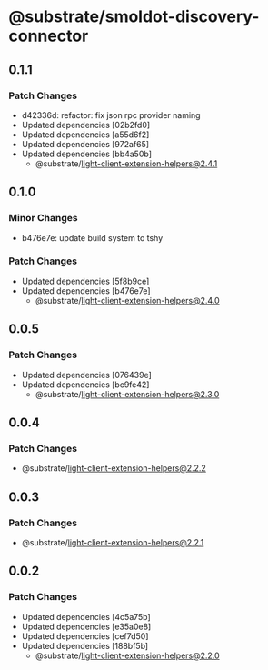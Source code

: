 # @substrate/smoldot-discovery-connector

## 0.1.1

### Patch Changes

- d42336d: refactor: fix json rpc provider naming
- Updated dependencies [02b2fd0]
- Updated dependencies [a55d6f2]
- Updated dependencies [972af65]
- Updated dependencies [bb4a50b]
  - @substrate/light-client-extension-helpers@2.4.1

## 0.1.0

### Minor Changes

- b476e7e: update build system to tshy

### Patch Changes

- Updated dependencies [5f8b9ce]
- Updated dependencies [b476e7e]
  - @substrate/light-client-extension-helpers@2.4.0

## 0.0.5

### Patch Changes

- Updated dependencies [076439e]
- Updated dependencies [bc9fe42]
  - @substrate/light-client-extension-helpers@2.3.0

## 0.0.4

### Patch Changes

- @substrate/light-client-extension-helpers@2.2.2

## 0.0.3

### Patch Changes

- @substrate/light-client-extension-helpers@2.2.1

## 0.0.2

### Patch Changes

- Updated dependencies [4c5a75b]
- Updated dependencies [e35a0e8]
- Updated dependencies [cef7d50]
- Updated dependencies [188bf5b]
  - @substrate/light-client-extension-helpers@2.2.0
